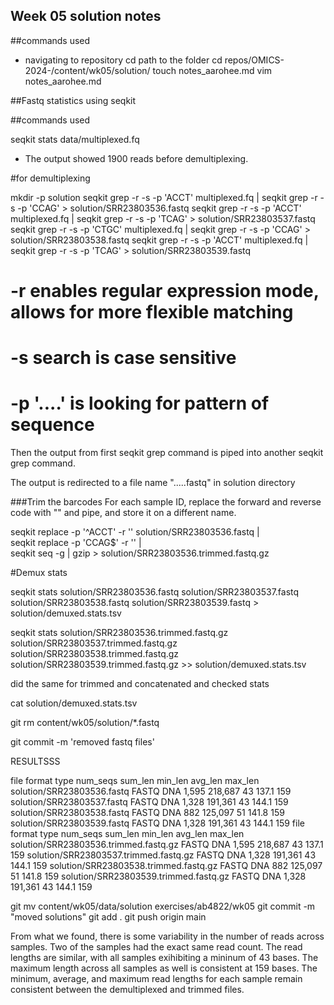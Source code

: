 ## Week 05 solution notes

##commands used
- navigating to repository 
	cd path to the folder
	cd repos/OMICS-2024-/content/wk05/solution/
	touch notes_aarohee.md
	vim notes_aarohee.md


##Fastq statistics using seqkit

##commands used
 
seqkit stats  data/multiplexed.fq

- The output showed 1900 reads before demultiplexing.

#for demultiplexing

mkdir -p solution
seqkit grep -r -s -p 'ACCT' multiplexed.fq | seqkit grep -r -s -p 'CCAG' > solution/SRR23803536.fastq
seqkit grep -r -s -p 'ACCT' multiplexed.fq | seqkit grep -r -s -p 'TCAG' > solution/SRR23803537.fastq
seqkit grep -r -s -p 'CTGC' multiplexed.fq | seqkit grep -r -s -p 'CCAG' > solution/SRR23803538.fastq
seqkit grep -r -s -p 'ACCT' multiplexed.fq | seqkit grep -r -s -p 'TCAG' > solution/SRR23803539.fastq


# -r enables regular expression mode, allows for more flexible matching
# -s search is case sensitive
# -p '....' is looking for pattern of sequence

Then the output from first seqkit grep command is piped into another seqkit grep command.

The output is redirected to a file name ".....fastq" in solution directory

###Trim the barcodes
For each sample ID, replace the forward and reverse code with "" and pipe, and store it on a different name.

seqkit replace -p '^ACCT' -r '' solution/SRR23803536.fastq | \
seqkit replace -p 'CCAG$' -r '' | \
seqkit seq -g | gzip > solution/SRR23803536.trimmed.fastq.gz

#Demux stats

seqkit stats solution/SRR23803536.fastq solution/SRR23803537.fastq solution/SRR23803538.fastq solution/SRR23803539.fastq > solution/demuxed.stats.tsv

seqkit stats solution/SRR23803536.trimmed.fastq.gz solution/SRR23803537.trimmed.fastq.gz solution/SRR23803538.trimmed.fastq.gz solution/SRR23803539.trimmed.fastq.gz >> solution/demuxed.stats.tsv

did the same for trimmed and concatenated and checked stats

cat solution/demuxed.stats.tsv

git rm content/wk05/solution/*.fastq

git commit -m 'removed fastq files'

RESULTSSS

file                        format  type  num_seqs  sum_len  min_len  avg_len  max_len
solution/SRR23803536.fastq  FASTQ   DNA      1,595  218,687       43    137.1      159
solution/SRR23803537.fastq  FASTQ   DNA      1,328  191,361       43    144.1      159
solution/SRR23803538.fastq  FASTQ   DNA        882  125,097       51    141.8      159
solution/SRR23803539.fastq  FASTQ   DNA      1,328  191,361       43    144.1      159
file                                   format  type  num_seqs  sum_len  min_len  avg_len  max_len
solution/SRR23803536.trimmed.fastq.gz  FASTQ   DNA      1,595  218,687       43    137.1      159
solution/SRR23803537.trimmed.fastq.gz  FASTQ   DNA      1,328  191,361       43    144.1      159
solution/SRR23803538.trimmed.fastq.gz  FASTQ   DNA        882  125,097       51    141.8      159
solution/SRR23803539.trimmed.fastq.gz  FASTQ   DNA      1,328  191,361       43    144.1      159

git mv content/wk05/data/solution exercises/ab4822/wk05
git commit -m "moved solutions"
git add .
git push origin main

From what we found, there is some variability in the number of reads across samples. Two of the samples had the exact same read count. The read lengths are similar, with all samples exihibiting a mininum of 43 bases. The maximum length across all samples as well is consistent at 159 bases. The minimum, average, and maximum read lengths for each sample remain consistent between the demultiplexed and trimmed files.


